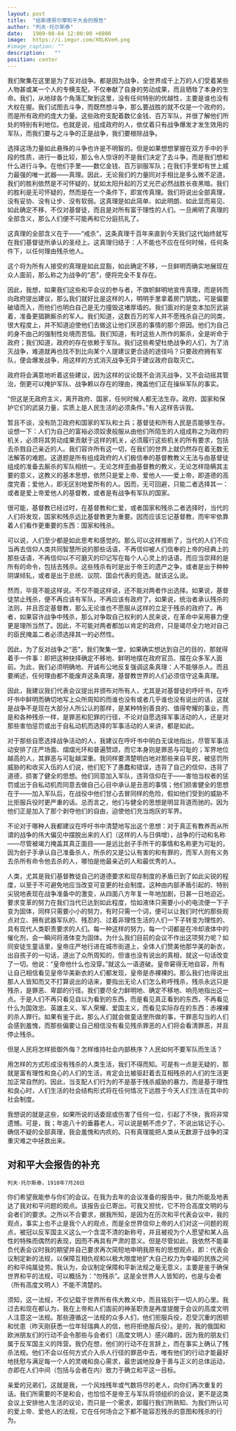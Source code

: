 ```yaml
---
layout: post
title:  "给斯德哥尔摩和平大会的报告"
author: "列夫·托尔斯泰"
date:   1909-08-04 12:00:00 +0800
image:  https://i.imgur.com/XOLKVeH.png
#image_caption: ""
description:   ""
position: center
---
```


我们聚集在这里是为了反对战争。都是因为战争，全世界成千上万的人们受着某些人物甚或某一个人的专横支配，不仅奉献了自身的劳动成果，而且牺牲了本身的生命。我们，从地球各个角落汇聚到这里，没有任何特别的优越性，主要是谁也没有大权在握。我们试图去斗争，而既然想斗争，那么要战胜的就不仅是一个政府的，而是所有政府的庞大力量。这些政府支配着数亿金钱、百万军队，并很了解他们所处的特别有利地位。也就是说，组成政府的人，依仗着只有战争爆发才发生效用的军队，而我们要与之斗争的正是战争，我们要根除战争。

<!--more-->

选择这场力量如此悬殊的斗争也许是不明智的。但是如果想想掌握在双方手中的手段的性质，进行一番比较，那么令人惊讶的不是我们决定了去斗争，而是我们想和什么进行斗争。在他们手里——数亿金钱、百万驯服军队；在我们手里却有世上威力最强的唯一武器——真理。因此，无论我们的力量同对手相比是多么微不足道，我们的胜利依然是不可怀疑的，犹如太阳升起的万丈光芒必然战胜长夜黑暗。我们的胜利是无可怀疑的，然而是在一个条件下，即宣传真理。我们将说出全部真理，没有妥协、没有让步、没有软弱。这真理是如此简单、如此明朗、如此显而易见、如此确定不移，不仅对基督徒，而且是对所有富于理性的人们。一旦阐明了真理的全部含义，那么人们便不可能再和它分庭抗礼了。

这真理的全部含义在于——“戒杀”，这条真理千百年来直到今天我们这代始终就写在我们基督徒所承认的圣经上。这真理归结于：人不能也不应在任何时候，任何条件下，以任何理由残杀他人。

这个将为所有人接受的真理是如此显豁，如此确定不移，一旦鲜明而确实地展现在众人面前，那么称之为战争的“恶”，便将完全不复存在。

因此，我想，如果我们这些和平会议的参与者，不旗帜鲜明地宣传真理，而是转而向政府提出建议，那么我们就好比是这样的人，明明手里拿着房门钥匙，可是偏要破墙而入，而他们也明白自己是无力撞毁这堵厚墙的。我们面对的是变本加厉武装着，准备更猖獗厮杀的军人。我们知道，这数百万的军人并不愿残杀自己的同类，很大程度上，并不知道迫使他们去做这让他们厌恶的事情的那个原因。他们为自己的身不由己的强制性处境而苦恼。我们知道，有时这些人所作的厮杀，全是听命于政府；我们知道，政府的存在依赖于军队。我们这些希望杜绝战争的人们，为了消灭战争，难道就再也找不到比向某个人提建议更合适的途径吗？只要政府拥有军队，便会爆发战争，用这样的方式消灭战争无异于建议政府自取灭亡。

政府将会满意地听着这些建议，因为这样的议论既不会消灭战争，又不会动摇其管治，倒更可以掩护军队、战争赖以存在的理由，掩盖他们正在操纵军队的事实。

“但这是无政府主义，离开政府、国家，任何时候人都无法生存。政府、国家和保护它们的武装力量，实质上是人民生活的必须条件。”有人这样告诉我。

暂且不谈，没有防卫政府和国家的军队和士兵；基督徒和所有人民是否能够生存。设想一下：人们为自己的富裕必须奴隶般服从由他们所陌生的人组成称之为政府的机关，必须将其劳动成果贡献于这样的机关，必须履行这些机关的所有要求，包括去杀戮自己亲近的人。我们容许所有这一切，在我们的世界上就仍然存在着无数无法解答的难题。这道题是所有组成政府的人们极信奉的基督教教义无法与由基督徒组成的准备去厮杀的军队相统一。无论怎样歪曲基督教的教义，无论怎样隐瞒其主要的意义，这教义的基本思想，依然只是爱上帝、爱他人——爱上帝，即道德的高度完善；爱他人，即无区别地爱所有的人。因而，无可回避，只能二者选择其一：或者是爱上帝爱他人的基督教，或者是有战争有军队的国家。

很可能，基督教已经过时，在基督教和仁爱，或者国家和残杀二者选择时，当代的人们将发现，国家和残杀远比基督教更为重要。因而应该忘记基督教，而牢牢依靠着人们看作更重要的东西：国家和残杀。

可以说，人们至少都是如此思考和感觉的。那么可以这样推断了，当代的人们不应当再去信仰人类共同智慧所说的那些话语，不再信仰被人们信奉的上帝的经典上的那些话语，不再信仰以不可磨灭的印记写在每个人心灵上的话语，而应当崇拜的是所有的命令，包括去残杀。这些残杀有时是出于帝王的遗产之争，或者是出于种种阴谋倾轧，或者是出于总统、议院、国会代表的竞选。就该这么说。

然而，毕竟不能这样说。不仅不能这样说，还不能对两者作出选择。如果说，基督徒禁止残杀，便不再应该有军队，不再应该有政府了。如果说，统治者承认残杀的法则，并且否定基督教，那么无论谁也不愿服从这样的立足于残杀的政府了。再者，如果容许战争中残杀，那么对争取自己权利的人民来说，在革命中采用暴力便更是理所当然了。因此，不可能对两者都加以肯定的政府，只是竭尽全力地对自己的臣民掩盖二者必须选择其一的必然性。

因此，为了反对战争之“恶”，我们聚集一堂，如果确实想达到自己的目的，那就得着手一件事：即把这种抉择确定不移地、鲜明地摆在政府官员、摆在众多军人面前。为此，我们必须明确地、开诚布公地反复强调这条真理：人不能够杀人。而且要阐述，任何理由都不能废弃这条真理，基督教世界的人们必须信守这条真理。

因此，我建议我们代表会议提出并颁布对所有人，尤其是对基督徒的呼吁书，在呼吁书中鲜明而确切地写上众所周知的而谁也没有或者几乎谁也没有说出的话，这就是战争不是现在大部分人所公认的那样，是某种特别善良的、值得夸耀的事业，而是和各种残杀一样，是罪恶和犯罪的行径，不论对自愿选择军事活动的人，还是对那些害怕惩罚或出于自私动机而选择的军事活动的人来讲，都是如此。

对于那些自愿选择战争活动的人，我建议在呼吁书中明白无误地指出，尽管军事活动安排了庄严场面、熠熠光环和普遍赞颂，而它本身则是罪恶与可耻的；军界地位越高的人，其罪恶与可耻越深重。我同样要清楚明白地对那些来自平民，被惩罚所威胁的和收买入伍的人们说，他们犯下了愚蠢和错误，违背了自己的信仰，违背了道德，损害了健全的思想。他们同意加入军队，违背信仰在于——害怕当权者的惩罚或出于自私动机而同意去做自己心目中承认是丑恶的事情；他们损害健全的思想在于——加入军队后，在战役中他们甘心去冒同样的危险，假如他们受到的威胁不比拒服兵役时更严重的话。总而言之，他们与健全的思想是明显背道而驰的。因为他们正是加入了那个剥夺他们的自由，迫使他们充当炮灰的军界。

不论对于哪种人我都建议在呼吁书中清楚地写出这个思想：对于真正有教养而从所谓的战争的伟大偏见中摆脱出来的人们（这样的人与日俱增），战争的行动和名称——尽管被竭力掩盖其真正面目——是远比刽子手所干的事情和名称更为可耻的，因为刽子手承认自己准备杀人，所杀的又是公认有害的和有罪的，而军人则有义务去杀所有命令他去杀的人，哪怕是他最亲近的人和最优秀的人。

人类，尤其是我们基督教徒自己的道德要求和现存制度的矛盾已到了如此尖锐的程度，以至于不可避免地应当改变可变更的社会制度。这种由内部矛盾引起的、特别尖锐地表现在战争准备中的激变，从四面八方年复一年地加剧，日甚一日地迫近。要求变革的努力在我们当代已达到如此程度，恰如液体只需要小小的电流便一下子变为固体，同样只需要小小的努力，有时只需一个词，便可以让我们时代的那些观点对立、拥有武器军队的、残忍的、过着非理性生活的人们一下子转变为理性的、具有现代人类职责要求的人们。每一种这样的努力，每一个词都是在冷却液体中的催化剂，会一瞬间将液体变为固体。为什么我们目前的会议不作出这项努力呢？如同安徒生童话里，皇帝庄严地行进在城市街道上，全体人们赞美他那华美的新衣，出自孩子的一句话，道出了众所周知的，但谁也没有说出的真相，就这一句话改变了一切。他说：“皇帝他什么也没穿。”就这么一语道破。皇帝窘得无地自容，所有让自己相信看见皇帝华美新衣的人们都发现，皇帝是赤裸裸的。那么我们也得说出那人人皆知而又不打算说出的话来，要指出无论人们怎么称呼残杀，残杀永远只是残杀，是罪恶、卑鄙的行径。我们要尽全力鲜明地、确定不移地、响亮地指出这一点。于是人们不再只看见自以为看到的东西，而是看见真正看到的东西，不再看见什么为国效忠、英雄主义、军人荣耀、爱国主义，而看见实际存在的东西：赤裸裸的杀人罪行。如果有鉴于此，那么人们就会做童话里所做的事，干罪恶勾当的人们会感到羞愧，而那些偏要让自己相信没有看见残杀罪恶的人们将会看清罪恶，并且停止残杀。

但是人民将怎样抵御外侮？怎样维持社会内部秩序？人民如何不要军队而生活？

用怎样的方式形成没有残杀的人类生活，我们不得而知。可是有一点是无疑的，那就是富有理性和良心的人们的生活，肯定会比被驱赶着去互相残杀的人们的生活更加正常自然的。因此，当支配人们行为的不是基于残杀威胁的暴力，而是基于理性和良心时，人们生活的社会结构形式将在任何情况下远胜于今天人们生活在其中的社会制度。

我想说的就是这些，如果所说的话委屈或伤害了任何一位，引起了不快，我将非常遗憾。可是，我；年逾八十的垂暮老人，可以说是朝不虑夕了，不说出铭记于心、确信不疑的全部真理，我会羞愧和内疚的。只有真理能把人类从无数源于战争的深重灾难之中拯救出来。


## 对和平大会报告的补充

`列夫·托尔斯泰，1910年7月20日`

你们希望我能参与你们的会议。在我为去年的会议准备的报告中，我力所能及地表达了我对和平问题的观点。该报告业已寄出。可我又担忧，它不符合高度文明的与会者们的要求。之所以不合要求，据我所知，是因为在历次和平代表会议中，我的观点，事实上也不止是我个人的观点，而是全世界信仰上帝的人们对这一问题的观点，被冠以反军国主义这么一个含混不清的新称号，并且被视为个人愿望和某人品性的特殊而偶然的表现，因而不再具有严肃的意义。但是尽管如此，我依然不能辜负代表会议时我的期望并自己要求再次简短地申明我原有的思想观点，即：代表会议制定新的法规，以保障互相仇视和以极大限度地扩大自己权力为幸福的民族之间的和平纯属徒劳。我认为，会议制定保障和平新法规之毫无意义，主要是鉴于确保世界和平的法规，可以概括为：“勿残杀”。这是全世界人人皆知的，也是与会者（所有高度文明人）不能不清楚的。

须知，这一法规，不仅记载于世界所有伟大教义中，而且铭刻于一切人的心里。我过去和现在都认为，我在上帝和人们面前的神圣职责是再度提醒于会议的高度文明人注意这一法规。那些遵循这一法规的众多人们，他们拒服兵役，忍受沉重的困顿和忧患（昨天刚获悉一位年轻瑞典人的信，他将拒绝服兵役）。是的，我的俄国和欧洲朋友们的行动不会令那些与会者们（高度文明人）感兴趣的，因为我的朋友们属于反军国主义的阵营。我仍在想，他们的行动不在言辞上，而在事实上确认了残杀法规。他们不会以任何方式介入杀人行径的罪恶中去，唯有他们的行动才能最好地抚慰与满足每一个人的灵魂和良心需求，最忠诚地投身于善与正义的总体运动，亦即在人们中间（包括与会者在内）致力于确立和平这一目标。

亲爱的兄弟们，这就是我，一个风烛残年或气数将尽的老人，向你们再次重复的话。我们所需要的不是和会，也恰恰不是帝王与军队将领组织的会议，更不是这类会议上安排他人生活的议论，而只是一个需求，即履行我们所熟知、为我们所认可的爱上帝、爱他人的法规，它在任何场合之下都不能容忍残杀的意图和残杀的行为。
